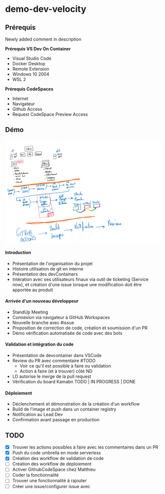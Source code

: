 # demo-dev-velocity

## Prérequis

Newly added comment in description

**Prérequis VS Dev On Container**
 - Visual Studio Code
 - Docker Desktop
 - Remote Extension
 - Windows 10 2004
 - WSL 2

**Prérequis CodeSpaces**
- Internet
- Navigateur
- Github Access
- Request CodeSpace Preview Access

## Démo

![Demo worlkflow](/presentation_overview.png)

#### Introduction

* Présentation de l'organisation du projet
* Histoire utilisation de git en interne
* Présentation des devContainers 
* Intération avec ses utilisateurs finaux via outil de ticketing (Service now), et création d'une issue lorsque une modification doit être apportée au produit

#### Arrivée d'un nouveau développeur

* StandUp Meeting
* Connexion via navigateur à GitHub Workspaces
* Nouvelle branche avec #issue
* Proposition de correction de code, création et soumission d'un PR
* Démo vérification automatisée de code avec des bots

#### Validation et intégration du code

* Présentation de devcontainer dans VSCode
* Review du PR avec commentaire #TODO
    * Voir ce qu'il est possible à faire ou validation
    * Action à faire (et à trouver) côté ND
* LD autorise le merge de la pull request
* Vérification du board Kamabn TODO | IN PROGRESS | DONE 

#### Déploiement

* Déclenchement et démonstration de la création d'un workflow
* Build de l'image et push dans un container registry
* Notification au Lead Dev
* Confirmation avant passage en production

## TODO

* [x] Trouver les actions possibles à faire avec les commentaires dans un PR
* [x] Push du code umbrella en mode serverless
* [x] Création des workflow de validation de code 
* [ ] Création des workflow de déploiement
* [ ] Activer GithubCodeSpace chez Matthieu
* [ ] Coder la fonctionnalité
* [ ] Trouver une fonctionnalité à rajouter
* [ ] Créer une issue/configurer issue avec 
